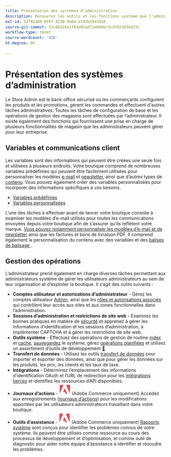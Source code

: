 ```yaml
---
title: Présentation des systèmes d’administration
description: Découvrez les outils et les fonctions système que l’administrateur du magasin peut utiliser pour gérer efficacement les sites, les données, les intégrations et les utilisateurs administrateurs.
exl-id: 52792a89-8f6f-4230-9a04-e193b3943410
source-git-commit: 51c8b526e1f03e65ad71eb00ec3cdf82365bd33c
workflow-type: tm+mt
source-wordcount: '416'
ht-degree: 0%

---
```


# Présentation des systèmes d’administration

Le Store Admin est le back-office sécurisé où les commerçants configurent les produits et les promotions, gèrent les commandes et effectuent d&#39;autres tâches administratives. Toutes les tâches de configuration de base et les opérations de gestion des magasins sont effectuées par l’administrateur. Il existe également des fonctions qui fournissent une prise en charge de plusieurs fonctionnalités de magasin que les administrateurs peuvent gérer pour leur entreprise.

## Variables et communications client

Les variables sont des informations qui peuvent être créées une seule fois et utilisées à plusieurs endroits. Votre boutique comprend de nombreuses variables prédéfinies qui peuvent être facilement utilisées pour personnaliser les modèles [e-mail](email-templates.md) et [newsletter](../merchandising-promotions/newsletter-template.md), ainsi que d’autres types de [contenu](../content-design/introduction.md#content). Vous pouvez également créer des variables personnalisées pour incorporer des informations spécifiques à vos besoins.

- [Variables prédéfinies](variables-predefined.md)
- [Variables personnalisées](variables-custom.md)

L’une des tâches à effectuer avant de lancer votre boutique consiste à examiner les modèles d’e-mail utilisés pour toutes les communications envoyées depuis votre boutique afin de s’assurer qu’ils reflètent votre marque. [ Vous pouvez notamment personnaliser les modèles d’e-mail et de newsletter](../merchandising-promotions/newsletter-template.md) ainsi que les factures et bons de livraison PDF. Il comprend également la personnalisation du contenu avec des variables et des [ balises de balisage ](markup-tags.md).

## Gestion des opérations

L’administrateur prend également en charge diverses tâches permettant aux administrateurs système de gérer les utilisateurs administrateurs au sein de leur organisation et d’exploiter la boutique. Il s’agit des outils suivants :

- **Comptes utilisateur et autorisations d’administrateur** - Gérez les comptes utilisateur [Admin](permissions-users-all.md), ainsi que les [rôles et autorisations associés](permissions-user-roles.md) qui contrôlent leur accès aux sites et aux zones fonctionnelles dans l’administration.
- **Sessions d’administration et restrictions de site web** - Examinez les bonnes pratiques en matière de [sécurité](security.md) et apprenez à gérer les informations d’identification et les sessions d’administration, à implémenter CAPTCHA et à gérer les restrictions de site web.
- **Outils système** - Effectuez des opérations de gestion de routine [index](index-management.md) et [cache](cache-management.md), [sauvegardez](backups.md) le système, gérez [opérations planifiées](data-scheduled-import-export.md) et utilisez un assortiment d’outils de développement [&#128279;](developer-tools.md).
- **Transfert de données** - Utilisez les outils [transfert de données](data-transfer.md) pour importer et exporter des données, ainsi que pour gérer les données sur les produits, les prix, les clients et les taux de taxe.
- **Intégrations** - Déterminez l’emplacement des informations d’identification OAuth et l’URL de redirection pour les [intégrations tierces](integrations.md) et identifiez les ressources d’API disponibles.
- **Journaux d’actions** - ![Adobe Commerce](../assets/adobe-logo.svg) (Adobe Commerce uniquement) Accédez aux enregistrements ([journaux d’actions](action-log.md)) pour les modifications apportées par les utilisateurs administrateurs travaillant dans votre boutique.
- **Outils d’assistance** - ![Adobe Commerce](../assets/adobe-logo.svg) (Adobe Commerce uniquement) [Rapports système](support.md#access-system-reports) sont conçus pour identifier les problèmes connus de votre système. Ils peuvent être utilisés comme ressource au cours des processus de développement et d’optimisation, et comme outil de diagnostic pour aider notre équipe d’assistance à identifier et résoudre les problèmes.
